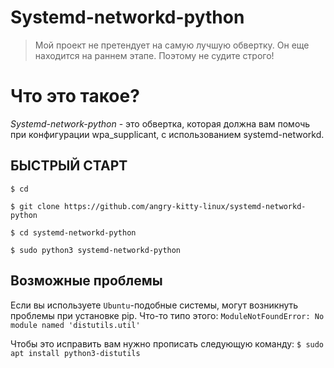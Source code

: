 Systemd-networkd-python
=======================
> Мой проект не претендует на самую лучшую обвертку.
> Он еще находится на раннем этапе. Поэтому не судите строго!

# Что это такое?


*Systemd-network-python* - это обвертка, которая должна вам помочь при конфигурации wpa_supplicant, с использованием systemd-networkd.

 БЫСТРЫЙ СТАРТ
 ------------------

`$ cd`

`$ git clone https://github.com/angry-kitty-linux/systemd-networkd-python`

`$ cd systemd-networkd-python`

`$ sudo python3 systemd-networkd-python`


Возможные проблемы
---------------------

Если вы используете `Ubuntu`-подобные системы, могут возникнуть проблемы при установке pip.
Что-то типо этого:
`ModuleNotFoundError: No module named 'distutils.util'`

Чтобы это исправить вам нужно прописать следующую команду:
`$ sudo apt install python3-distutils`
